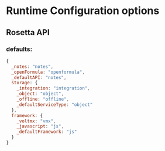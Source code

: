 # Runtime Configuration options

## Rosetta API

### defaults:

```javascript
{
  _notes: "notes",
  _openFormula: "openformula",
  _defaultAPI: "notes",
  storage: {
    _integration: "integration",
    _object: "object",
    _offline: "offline",
    _defaultServiceType: "object"
  },
  framework: {
    _voltmx: "vmx",
    _javascript: "js",
    _defaultFramework: "js"
  }
}

```